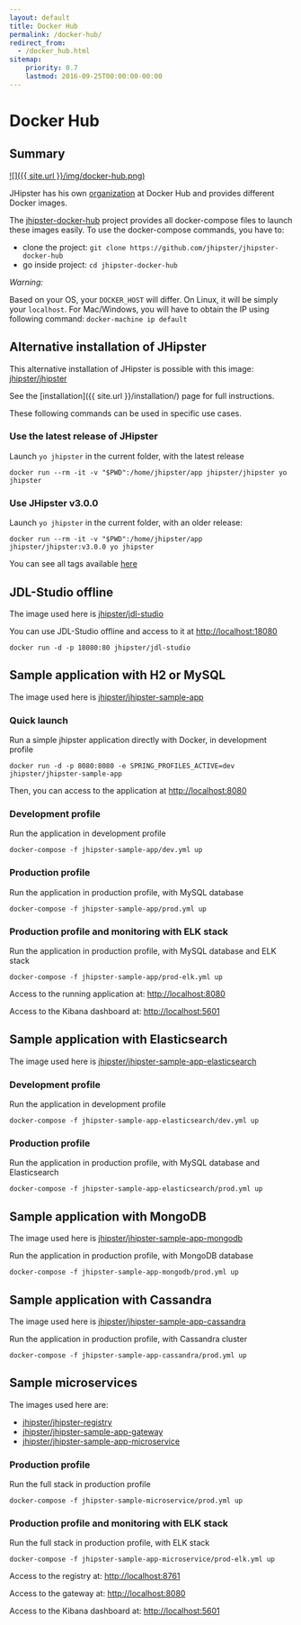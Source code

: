 ```yaml
---
layout: default
title: Docker Hub
permalink: /docker-hub/
redirect_from:
  - /docker_hub.html
sitemap:
    priority: 0.7
    lastmod: 2016-09-25T00:00:00-00:00
---
```


# <i class="fa fa-cloud-upload"></i> Docker Hub

## Summary

[![]({{ site.url }}/img/docker-hub.png)](https://hub.docker.com/u/jhipster/)

JHipster has his own [organization] at Docker Hub and provides different Docker images.


The [jhipster-docker-hub] project provides all docker-compose files to launch these images easily.
To use the docker-compose commands, you have to:

- clone the project: `git clone https://github.com/jhipster/jhipster-docker-hub`
- go inside project: `cd jhipster-docker-hub`


<div class="alert alert-warning"><i>Warning: </i>

Based on your OS, your <code>DOCKER_HOST</code> will differ. On Linux, it will be simply your <code>localhost</code>.
For Mac/Windows, you will have to obtain the IP using following command: <code>docker-machine ip default</code>

</div>


## Alternative installation of JHipster

This alternative installation of JHipster is possible with this image: [jhipster/jhipster](https://hub.docker.com/r/jhipster/jhipster)

See the [installation]({{ site.url }}/installation/) page for full instructions.

These following commands can be used in specific use cases.

### Use the latest release of JHipster

Launch `yo jhipster` in the current folder, with the latest release

```
docker run --rm -it -v "$PWD":/home/jhipster/app jhipster/jhipster yo jhipster
```

### Use JHipster v3.0.0

Launch `yo jhipster` in the current folder, with an older release:

```
docker run --rm -it -v "$PWD":/home/jhipster/app jhipster/jhipster:v3.0.0 yo jhipster
```

You can see all tags available [here](https://hub.docker.com/r/jhipster/jhipster/tags/)


## JDL-Studio offline

The image used here is [jhipster/jdl-studio](https://hub.docker.com/r/jhipster/jdl-studio)

You can use JDL-Studio offline and access to it at [http://localhost:18080](http://localhost:18080)

```
docker run -d -p 18080:80 jhipster/jdl-studio
```

## Sample application with H2 or MySQL

The image used here is [jhipster/jhipster-sample-app](https://hub.docker.com/r/jhipster/jhipster-sample-app)

### Quick launch

Run a simple jhipster application directly with Docker, in development profile

```
docker run -d -p 8080:8080 -e SPRING_PROFILES_ACTIVE=dev jhipster/jhipster-sample-app
```

Then, you can access to the application at [http://localhost:8080](http://localhost:8080)

### Development profile

Run the application in development profile

```
docker-compose -f jhipster-sample-app/dev.yml up
```

### Production profile

Run the application in production profile, with MySQL database

```
docker-compose -f jhipster-sample-app/prod.yml up
```

### Production profile and monitoring with ELK stack

Run the application in production profile, with MySQL database and ELK stack

```
docker-compose -f jhipster-sample-app/prod-elk.yml up
```

Access to the running application at: [http://localhost:8080](http://localhost:8080)

Access to the Kibana dashboard at: [http://localhost:5601](http://localhost:5601)


## Sample application with Elasticsearch

The image used here is [jhipster/jhipster-sample-app-elasticsearch](https://hub.docker.com/r/jhipster/jhipster-sample-app-elasticsearch)

### Development profile

Run the application in development profile

```
docker-compose -f jhipster-sample-app-elasticsearch/dev.yml up
```

### Production profile

Run the application in production profile, with MySQL database and Elasticsearch

```
docker-compose -f jhipster-sample-app-elasticsearch/prod.yml up
```


## Sample application with MongoDB

The image used here is [jhipster/jhipster-sample-app-mongodb](https://hub.docker.com/r/jhipster/jhipster-sample-app-mongodb)

Run the application in production profile, with MongoDB database

```
docker-compose -f jhipster-sample-app-mongodb/prod.yml up
```


## Sample application with Cassandra

The image used here is [jhipster/jhipster-sample-app-cassandra](https://hub.docker.com/r/jhipster/jhipster-sample-app-cassandra)

Run the application in production profile, with Cassandra cluster

```
docker-compose -f jhipster-sample-app-cassandra/prod.yml up
```

## Sample microservices

The images used here are:

- [jhipster/jhipster-registry](https://hub.docker.com/r/jhipster/jhipster-registry)
- [jhipster/jhipster-sample-app-gateway](https://hub.docker.com/r/jhipster/jhipster-sample-app-gateway)
- [jhipster/jhipster-sample-app-microservice](https://hub.docker.com/r/jhipster/jhipster-sample-app-microservice)

### Production profile

Run the full stack in production profile

```
docker-compose -f jhipster-sample-microservice/prod.yml up
```

### Production profile and monitoring with ELK stack

Run the full stack in production profile, with ELK stack

```
docker-compose -f jhipster-sample-app-microservice/prod-elk.yml up
```

Access to the registry at: [http://localhost:8761](http://localhost:8761)

Access to the gateway at: [http://localhost:8080](http://localhost:8080)

Access to the Kibana dashboard at: [http://localhost:5601](http://localhost:5601)


[organization]: https://hub.docker.com/u/jhipster/
[jhipster-docker-hub]: https://github.com/jhipster/jhipster-docker-hub
